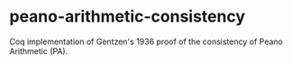 # peano-arithmetic-consistency
Coq implementation of Gentzen's 1936 proof of the consistency of Peano Arithmetic (PA).

